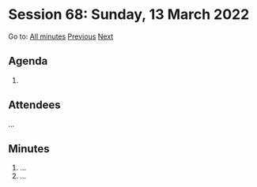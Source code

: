 # Session 68: Sunday, 13 March 2022

Go to: [All minutes](../../) [Previous](../../2022/03/11.md) [Next](../../2022/03/15.md)

## Agenda

1. 

## Attendees

...

## Minutes

1. ...
1. ...
